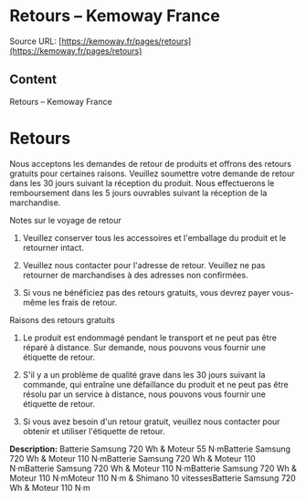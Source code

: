 # Retours – Kemoway France

Source URL: [https://kemoway.fr/pages/retours](https://kemoway.fr/pages/retours)

## Content

Retours – Kemoway France

# Retours

Nous acceptons les demandes de retour de produits et offrons des retours gratuits pour certaines raisons. Veuillez soumettre votre demande de retour dans les 30 jours suivant la réception du produit. Nous effectuerons le remboursement dans les 5 jours ouvrables suivant la réception de la marchandise.

Notes sur le voyage de retour

1. Veuillez conserver tous les accessoires et l'emballage du produit et le retourner intact.

2. Veuillez nous contacter pour l'adresse de retour. Veuillez ne pas retourner de marchandises à des adresses non confirmées.

3. Si vous ne bénéficiez pas des retours gratuits, vous devrez payer vous-même les frais de retour.

Raisons des retours gratuits

1. Le produit est endommagé pendant le transport et ne peut pas être réparé à distance. Sur demande, nous pouvons vous fournir une étiquette de retour.

2. S'il y a un problème de qualité grave dans les 30 jours suivant la commande, qui entraîne une défaillance du produit et ne peut pas être résolu par un service à distance, nous pouvons vous fournir une étiquette de retour.

3. Si vous avez besoin d'un retour gratuit, veuillez nous contacter pour obtenir et utiliser l'étiquette de retour.


**Description:**
Batterie Samsung 720 Wh & Moteur 55 N·mBatterie Samsung 720 Wh & Moteur 110 N·mBatterie Samsung 720 Wh & Moteur 110 N·mBatterie Samsung 720 Wh & Moteur 110 N·mBatterie Samsung 720 Wh & Moteur 110 N·mMoteur 110 N·m & Shimano 10 vitessesBatterie Samsung 720 Wh & Moteur 110 N·m
